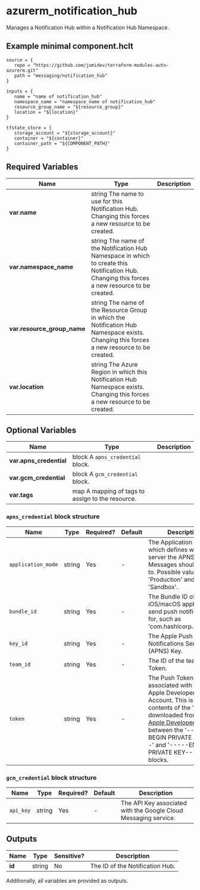 # azurerm_notification_hub

Manages a Notification Hub within a Notification Hub Namespace.

## Example minimal component.hclt

```hcl
source = {
   repo = "https://github.com/jumidev/terraform-modules-auto-azurerm.git" 
   path = "messaging/notification_hub" 
}

inputs = {
   name = "name of notification_hub" 
   namespace_name = "namespace_name of notification_hub" 
   resource_group_name = "${resource_group}" 
   location = "${location}" 
}

tfstate_store = {
   storage_account = "${storage_account}" 
   container = "${container}" 
   container_path = "${COMPONENT_PATH}" 
}

```

## Required Variables

| Name | Type |  Description |
| ---- | --------- |  ----------- |
| **var.name** | string  The name to use for this Notification Hub. Changing this forces a new resource to be created. | 
| **var.namespace_name** | string  The name of the Notification Hub Namespace in which to create this Notification Hub. Changing this forces a new resource to be created. | 
| **var.resource_group_name** | string  The name of the Resource Group in which the Notification Hub Namespace exists. Changing this forces a new resource to be created. | 
| **var.location** | string  The Azure Region in which this Notification Hub Namespace exists. Changing this forces a new resource to be created. | 

## Optional Variables

| Name | Type |  Description |
| ---- | --------- |  ----------- |
| **var.apns_credential** | block  A `apns_credential` block. | 
| **var.gcm_credential** | block  A `gcm_credential` block. | 
| **var.tags** | map  A mapping of tags to assign to the resource. | 

### `apns_credential` block structure

| Name | Type | Required? | Default | Description |
| ---- | ---- | --------- | ------- | ----------- |
| `application_mode` | string | Yes | - | The Application Mode which defines which server the APNS Messages should be sent to. Possible values are 'Production' and 'Sandbox'. |
| `bundle_id` | string | Yes | - | The Bundle ID of the iOS/macOS application to send push notifications for, such as 'com.hashicorp.example'. |
| `key_id` | string | Yes | - | The Apple Push Notifications Service (APNS) Key. |
| `team_id` | string | Yes | - | The ID of the team the Token. |
| `token` | string | Yes | - | The Push Token associated with the Apple Developer Account. This is the contents of the 'key' downloaded from [the Apple Developer Portal](https://developer.apple.com/account/ios/authkey/) between the '-----BEGIN PRIVATE KEY-----' and '-----END PRIVATE KEY-----' blocks. |

### `gcm_credential` block structure

| Name | Type | Required? | Default | Description |
| ---- | ---- | --------- | ------- | ----------- |
| `api_key` | string | Yes | - | The API Key associated with the Google Cloud Messaging service. |



## Outputs

| Name | Type | Sensitive? | Description |
| ---- | ---- | --------- | --------- |
| **id** | string | No  | The ID of the Notification Hub. | 

Additionally, all variables are provided as outputs.
